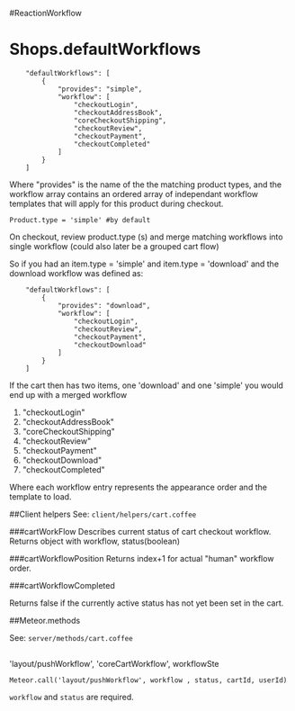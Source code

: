 #ReactionWorkflow

# Shops.defaultWorkflows

```
    "defaultWorkflows": [
        {
            "provides": "simple",
            "workflow": [
                "checkoutLogin",
                "checkoutAddressBook",
                "coreCheckoutShipping",
                "checkoutReview",
                "checkoutPayment",
                "checkoutCompleted"
            ]
        }
    ]
```

Where "provides" is the name of the the matching product types, and the workflow array contains an ordered array of independant workflow templates that will apply for this product during checkout.

`Product.type = 'simple' #by default`

On checkout, review product.type (s) and merge matching workflows into single workflow (could also later be a grouped cart flow)

So if you had an item.type = 'simple' and item.type = 'download' and the download workflow was defined as:

```
    "defaultWorkflows": [
        {
            "provides": "download",
            "workflow": [
                "checkoutLogin",
                "checkoutReview",
                "checkoutPayment",
                "checkoutDownload"
            ]
        }
    ]
```

If the cart then has two items, one 'download' and one 'simple' you would end up with a merged workflow
1. "checkoutLogin"
2. "checkoutAddressBook"
3. "coreCheckoutShipping"
4. "checkoutReview"
5. "checkoutPayment"
6. "checkoutDownload"
7. "checkoutCompleted"

Where each workflow entry represents the appearance order and the template to load.

##Client helpers See: `client/helpers/cart.coffee`

###cartWorkFlow Describes current status of cart checkout workflow. Returns object with workflow, status(boolean)

###cartWorkflowPosition Returns index+1 for actual "human" workflow order.

###cartWorkflowCompleted

Returns false if the currently active status has not yet been set in the cart.

##Meteor.methods

See:  `server/methods/cart.coffee`

##

'layout/pushWorkflow', 'coreCartWorkflow', workflowSte

`Meteor.call('layout/pushWorkflow', workflow , status, cartId, userId)`

`workflow` and `status` are required.
